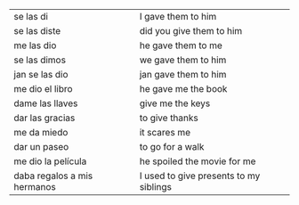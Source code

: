 

| | |
|-|-|
| se las di | I gave them to him |
| se las diste | did you give them to him |
| me las dio | he gave them to me |
| se las dimos | we gave them to him |
| jan se las dio | jan gave them to him |
| me dio el libro | he gave me the book |
| dame las llaves | give me the keys |
| dar las gracias | to give thanks |
| me da miedo | it scares me |
| dar un paseo | to go for a walk |
| me dio la película | he spoiled the movie for me |
| daba regalos a mis hermanos | I used to give presents to my siblings |
